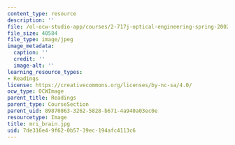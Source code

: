 ```yaml
---
content_type: resource
description: ''
file: /ol-ocw-studio-app/courses/2-717j-optical-engineering-spring-2002/7de316e49f620b5739ec194afc4113c6_mri_brain.jpg
file_size: 40584
file_type: image/jpeg
image_metadata:
  caption: ''
  credit: ''
  image-alt: ''
learning_resource_types:
- Readings
license: https://creativecommons.org/licenses/by-nc-sa/4.0/
ocw_type: OCWImage
parent_title: Readings
parent_type: CourseSection
parent_uid: 89870863-3262-5828-b671-4a940a03ec0e
resourcetype: Image
title: mri_brain.jpg
uid: 7de316e4-9f62-0b57-39ec-194afc4113c6
---
```

